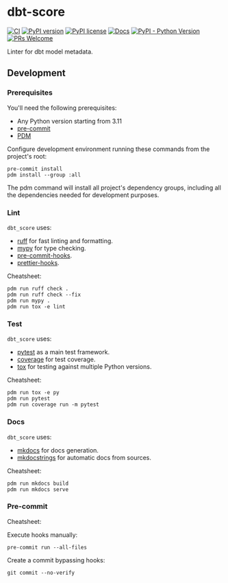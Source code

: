 # dbt-score

[![CI](https://github.com/PicnicSupermarket/dbt-score/actions/workflows/ci.yml/badge.svg)](https://github.com/PicnicSupermarket/dbt-score/actions)
[![PyPI version](https://img.shields.io/pypi/v/dbt-score.svg)](https://pypi.python.org/pypi/dbt-score/)
[![PyPI license](https://img.shields.io/pypi/l/dbt-score.svg)](https://pypi.python.org/pypi/dbt-score/)
[![Docs](https://img.shields.io/badge/Docs-mkdocs-blue)](https://dbt-score.picnic.tech/)
[![PyPI - Python Version](https://img.shields.io/pypi/pyversions/dbt-score.svg)](https://pypi.org/project/dbt-score)
[![PRs Welcome](https://img.shields.io/badge/PRs-welcome-brightgreen.svg)](https://makeapullrequest.com)

Linter for dbt model metadata.

## Development

### Prerequisites

You'll need the following prerequisites:

- Any Python version starting from 3.11
- [pre-commit](https://pre-commit.com/)
- [PDM](https://pdm-project.org/2.12/)

Configure development environment running these commands from the project's
root:

```shell
pre-commit install
pdm install --group :all
```

The pdm command will install all project's dependency groups, including all the
dependencies needed for development purposes.

### Lint

`dbt_score` uses:

- [ruff](https://docs.astral.sh/ruff/) for fast linting and formatting.
- [mypy](https://mypy.readthedocs.io/en/stable/) for type checking.
- [pre-commit-hooks](https://github.com/pre-commit/pre-commit-hooks).
- [prettier-hooks](https://github.com/pre-commit/mirrors-prettier).

Cheatsheet:

```shell
pdm run ruff check .
pdm run ruff check --fix
pdm run mypy .
pdm run tox -e lint
```

### Test

`dbt_score` uses:

- [pytest](https://docs.pytest.org/) as a main test framework.
- [coverage](https://coverage.readthedocs.io/en/latest/index.html) for test
  coverage.
- [tox](https://tox.wiki/en/latest/) for testing against multiple Python
  versions.

Cheatsheet:

```shell
pdm run tox -e py
pdm run pytest
pdm run coverage run -m pytest
```

### Docs

`dbt_score` uses:

- [mkdocs](https://www.mkdocs.org/) for docs generation.
- [mkdocstrings](https://mkdocstrings.github.io/) for automatic docs from
  sources.

Cheatsheet:

```shell
pdm run mkdocs build
pdm run mkdocs serve
```

### Pre-commit

Cheatsheet:

Execute hooks manually:

```shell
pre-commit run --all-files
```

Create a commit bypassing hooks:

```shell
git commit --no-verify
```
